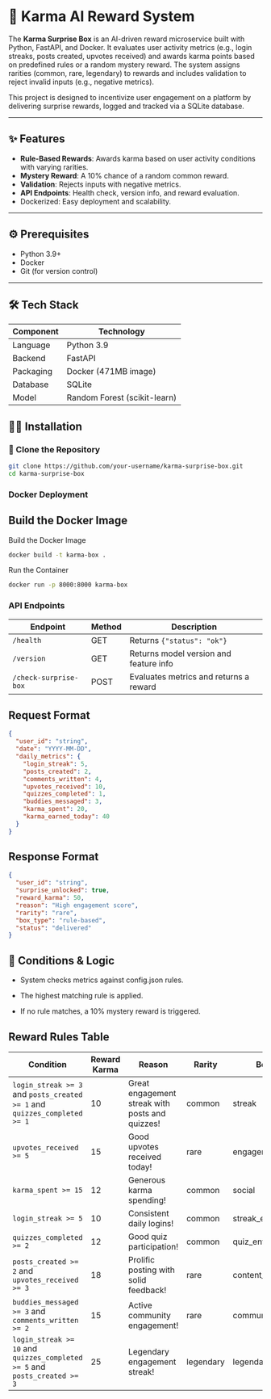 # 🚀 Karma AI Reward System

The **Karma Surprise Box** is an AI-driven reward microservice built with Python, FastAPI, and Docker. It evaluates user activity metrics (e.g., login streaks, posts created, upvotes received) and awards karma points based on predefined rules or a random mystery reward. The system assigns rarities (common, rare, legendary) to rewards and includes validation to reject invalid inputs (e.g., negative metrics).

This project is designed to incentivize user engagement on a platform by delivering surprise rewards, logged and tracked via a SQLite database.

---

## ✨ Features

- **Rule-Based Rewards**: Awards karma based on user activity conditions with varying rarities.
- **Mystery Reward**: A 10% chance of a random common reward.
- **Validation**: Rejects inputs with negative metrics.
- **API Endpoints**: Health check, version info, and reward evaluation.
- Dockerized: Easy deployment and scalability.

---

## ⚙️ Prerequisites

- Python 3.9+
- Docker
- Git (for version control)

---

## 🛠️ Tech Stack

| Component     | Technology       |
|---------------|------------------|
| Language      | Python 3.9        |
| Backend       | FastAPI           |
| Packaging     | Docker (471MB image) |
| Database      | SQLite            |
| Model  | Random Forest (scikit-learn) |

## 🧑‍💻 Installation

### 🔁 Clone the Repository

```bash
git clone https://github.com/your-username/karma-surprise-box.git
cd karma-surprise-box
```
### Docker Deployment
## Build the Docker Image

Build the Docker Image
```bash
docker build -t karma-box .
```
Run the Container
```bash
docker run -p 8000:8000 karma-box
```
### API Endpoints

| Endpoint              | Method | Description                            |
| --------------------- | ------ | -------------------------------------- |
| `/health`             | GET    | Returns `{"status": "ok"}`             |
| `/version`            | GET    | Returns model version and feature info |
| `/check-surprise-box` | POST   | Evaluates metrics and returns a reward |


## Request Format

```json
{
  "user_id": "string",
  "date": "YYYY-MM-DD",
  "daily_metrics": {
    "login_streak": 5,
    "posts_created": 2,
    "comments_written": 4,
    "upvotes_received": 10,
    "quizzes_completed": 1,
    "buddies_messaged": 3,
    "karma_spent": 20,
    "karma_earned_today": 40
  }
}
```
## Response Format
``` json
{
  "user_id": "string",
  "surprise_unlocked": true,
  "reward_karma": 50,
  "reason": "High engagement score",
  "rarity": "rare",
  "box_type": "rule-based",
  "status": "delivered"
}
```
## 🧠 Conditions & Logic
- System checks metrics against config.json rules.

- The highest matching rule is applied.

- If no rule matches, a 10% mystery reward is triggered.

## Reward Rules Table


| **Condition**                                                              | **Reward Karma** | **Reason**                                      | **Rarity** | **Box Type**        |
| -------------------------------------------------------------------------- | ---------------- | ----------------------------------------------- | ---------- | ------------------- |
| `login_streak >= 3` and `posts_created >= 1` and `quizzes_completed >= 1`  | 10               | Great engagement streak with posts and quizzes! | common     | streak              |
| `upvotes_received >= 5`                                                    | 15               | Good upvotes received today!                    | rare       | engagement          |
| `karma_spent >= 15`                                                        | 12               | Generous karma spending!                        | common     | social              |
| `login_streak >= 5`                                                        | 10               | Consistent daily logins!                        | common     | streak\_engager     |
| `quizzes_completed >= 2`                                                   | 12               | Good quiz participation!                        | common     | quiz\_enthusiast    |
| `posts_created >= 2` and `upvotes_received >= 3`                           | 18               | Prolific posting with solid feedback!           | rare       | content\_creator    |
| `buddies_messaged >= 3` and `comments_written >= 2`                        | 15               | Active community engagement!                    | rare       | community\_champion |
| `login_streak >= 10` and `quizzes_completed >= 5` and `posts_created >= 3` | 25               | Legendary engagement streak!                    | legendary  | legendary\_streak   |
